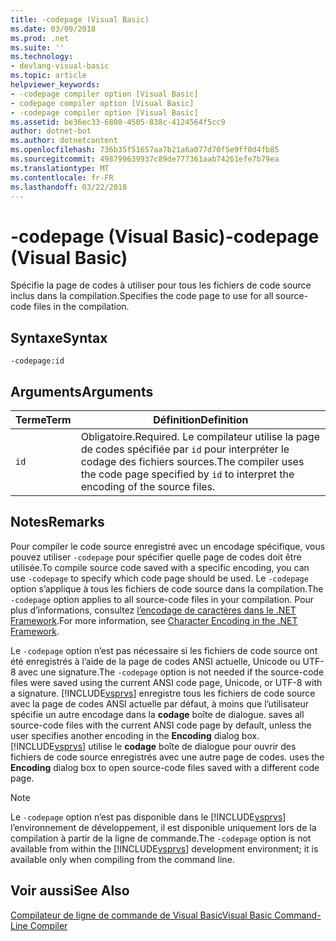 ```yaml
---
title: -codepage (Visual Basic)
ms.date: 03/09/2018
ms.prod: .net
ms.suite: ''
ms.technology:
- devlang-visual-basic
ms.topic: article
helpviewer_keywords:
- -codepage compiler option [Visual Basic]
- codepage compiler option [Visual Basic]
- -codepage compiler option [Visual Basic]
ms.assetid: be36ec33-6800-4505-838c-4124564f5cc9
author: dotnet-bot
ms.author: dotnetcontent
ms.openlocfilehash: 736b35f51657aa7b21a6a077d70f5e9ff0d4fb85
ms.sourcegitcommit: 498799639937c89de777361aab74261efe7b79ea
ms.translationtype: MT
ms.contentlocale: fr-FR
ms.lasthandoff: 03/22/2018
---
```

# <a name="-codepage-visual-basic"></a><span data-ttu-id="bd099-102">-codepage (Visual Basic)</span><span class="sxs-lookup"><span data-stu-id="bd099-102">-codepage (Visual Basic)</span></span>
<span data-ttu-id="bd099-103">Spécifie la page de codes à utiliser pour tous les fichiers de code source inclus dans la compilation.</span><span class="sxs-lookup"><span data-stu-id="bd099-103">Specifies the code page to use for all source-code files in the compilation.</span></span>  
  
## <a name="syntax"></a><span data-ttu-id="bd099-104">Syntaxe</span><span class="sxs-lookup"><span data-stu-id="bd099-104">Syntax</span></span>  
  
```  
-codepage:id  
```  
  
## <a name="arguments"></a><span data-ttu-id="bd099-105">Arguments</span><span class="sxs-lookup"><span data-stu-id="bd099-105">Arguments</span></span>  
  
|<span data-ttu-id="bd099-106">Terme</span><span class="sxs-lookup"><span data-stu-id="bd099-106">Term</span></span>|<span data-ttu-id="bd099-107">Définition</span><span class="sxs-lookup"><span data-stu-id="bd099-107">Definition</span></span>|  
|---|---|  
|`id`|<span data-ttu-id="bd099-108">Obligatoire.</span><span class="sxs-lookup"><span data-stu-id="bd099-108">Required.</span></span> <span data-ttu-id="bd099-109">Le compilateur utilise la page de codes spécifiée par `id` pour interpréter le codage des fichiers sources.</span><span class="sxs-lookup"><span data-stu-id="bd099-109">The compiler uses the code page specified by `id` to interpret the encoding of the source files.</span></span>|  
  
## <a name="remarks"></a><span data-ttu-id="bd099-110">Notes</span><span class="sxs-lookup"><span data-stu-id="bd099-110">Remarks</span></span>  
 <span data-ttu-id="bd099-111">Pour compiler le code source enregistré avec un encodage spécifique, vous pouvez utiliser `-codepage` pour spécifier quelle page de codes doit être utilisée.</span><span class="sxs-lookup"><span data-stu-id="bd099-111">To compile source code saved with a specific encoding, you can use `-codepage` to specify which code page should be used.</span></span> <span data-ttu-id="bd099-112">Le `-codepage` option s’applique à tous les fichiers de code source dans la compilation.</span><span class="sxs-lookup"><span data-stu-id="bd099-112">The `-codepage` option applies to all source-code files in your compilation.</span></span> <span data-ttu-id="bd099-113">Pour plus d’informations, consultez [l’encodage de caractères dans le .NET Framework](http://msdn.microsoft.com/library/bf6d9823-4c2d-48af-b280-919c5af66ae9).</span><span class="sxs-lookup"><span data-stu-id="bd099-113">For more information, see [Character Encoding in the .NET Framework](http://msdn.microsoft.com/library/bf6d9823-4c2d-48af-b280-919c5af66ae9).</span></span>  
  
 <span data-ttu-id="bd099-114">Le `-codepage` option n’est pas nécessaire si les fichiers de code source ont été enregistrés à l’aide de la page de codes ANSI actuelle, Unicode ou UTF-8 avec une signature.</span><span class="sxs-lookup"><span data-stu-id="bd099-114">The `-codepage` option is not needed if the source-code files were saved using the current ANSI code page, Unicode, or UTF-8 with a signature.</span></span> [!INCLUDE[vsprvs](~/includes/vsprvs-md.md)]<span data-ttu-id="bd099-115"> enregistre tous les fichiers de code source avec la page de codes ANSI actuelle par défaut, à moins que l’utilisateur spécifie un autre encodage dans la **codage** boîte de dialogue.</span><span class="sxs-lookup"><span data-stu-id="bd099-115"> saves all source-code files with the current ANSI code page by default, unless the user specifies another encoding in the **Encoding** dialog box.</span></span> [!INCLUDE[vsprvs](~/includes/vsprvs-md.md)]<span data-ttu-id="bd099-116"> utilise le **codage** boîte de dialogue pour ouvrir des fichiers de code source enregistrés avec une autre page de codes.</span><span class="sxs-lookup"><span data-stu-id="bd099-116"> uses the **Encoding** dialog box to open source-code files saved with a different code page.</span></span>  
  
> [!NOTE]
>  <span data-ttu-id="bd099-117">Le `-codepage` option n’est pas disponible dans le [!INCLUDE[vsprvs](~/includes/vsprvs-md.md)] l’environnement de développement, il est disponible uniquement lors de la compilation à partir de la ligne de commande.</span><span class="sxs-lookup"><span data-stu-id="bd099-117">The `-codepage` option is not available from within the [!INCLUDE[vsprvs](~/includes/vsprvs-md.md)] development environment; it is available only when compiling from the command line.</span></span>  
  
## <a name="see-also"></a><span data-ttu-id="bd099-118">Voir aussi</span><span class="sxs-lookup"><span data-stu-id="bd099-118">See Also</span></span>  
 [<span data-ttu-id="bd099-119">Compilateur de ligne de commande de Visual Basic</span><span class="sxs-lookup"><span data-stu-id="bd099-119">Visual Basic Command-Line Compiler</span></span>](../../../visual-basic/reference/command-line-compiler/index.md)
